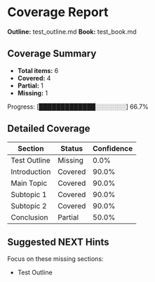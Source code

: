 # Coverage Report

**Outline:** test_outline.md
**Book:** test_book.md

## Coverage Summary

- **Total items:** 6
- **Covered:** 4
- **Partial:** 1
- **Missing:** 1

Progress: [█████████████░░░░░░░] 66.7%

## Detailed Coverage

| Section | Status | Confidence |
|--------|--------|------------|
| Test Outline | Missing | 0.0% |
|   Introduction | Covered | 90.0% |
|   Main Topic | Covered | 90.0% |
|     Subtopic 1 | Covered | 90.0% |
|     Subtopic 2 | Covered | 90.0% |
|   Conclusion | Partial | 50.0% |

## Suggested NEXT Hints

Focus on these missing sections:

- Test Outline
